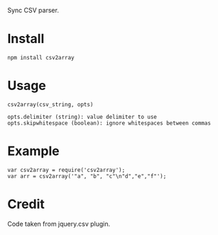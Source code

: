 Sync CSV parser.

# Install 

    npm install csv2array

# Usage 
    
    csv2array(csv_string, opts)

    opts.delimiter (string): value delimiter to use    
    opts.skipwhitespace (boolean): ignore whitespaces between commas

# Example

    var csv2array = require('csv2array');
    var arr = csv2array('"a", "b", "c"\n"d","e","f"');



# Credit 

Code taken from jquery.csv plugin.
